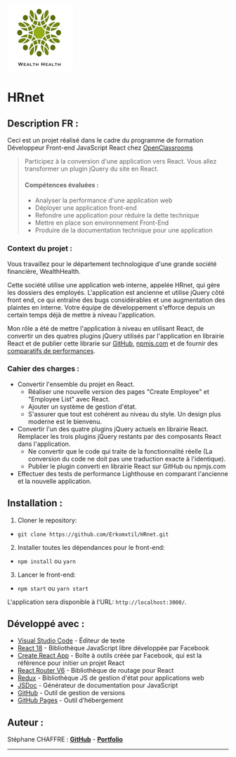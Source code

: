 ![HRnet](https://github.com/Erkomxtil/HRnet/blob/main/src/assets/wealth-health-logo.jpg)

# HRnet

## Description FR :

Ceci est un projet réalisé dans le cadre du programme de formation Développeur Front-end JavaScript React chez [OpenClassrooms](https://openclassrooms.com/fr/paths/516-developpeur-dapplication-javascript-react)

> Participez à la conversion d'une application vers React. Vous allez transformer un plugin jQuery du site en React.
>
> #### Compétences évaluées :
>
> -   Analyser la performance d'une application web
> -   Déployer une application front-end 
> -   Refondre une application pour réduire la dette technique 
> -   Mettre en place son environnement Front-End
> -   Produire de la documentation technique pour une application
  
### Context du projet :

Vous travaillez pour le département technologique d'une grande société financière, WealthHealth. 

Cette société utilise une application web interne, appelée HRnet, qui gère les dossiers des employés. L'application est ancienne et utilise jQuery côté front end, ce qui entraîne des bugs considérables et une augmentation des plaintes en interne. Votre équipe de développement s'efforce depuis un certain temps déjà de mettre à niveau l'application. 

Mon rôle a été de mettre l'application à niveau en utilisant React, de convertir un des quatres plugins jQuery utilisés par l'application en librairie React et de publier cette librarie sur [GitHub](https://github.com/Erkomxtil/simple-modal), [npmjs.com](https://www.npmjs.com/package/modal-reactjs-erkomxtil) et de fournir des [comparatifs de performances](/lighthouse-repport).



### Cahier des charges :

-   Convertir l'ensemble du projet en React.
    -   Réaliser une nouvelle version des pages "Create Employee" et "Employee List" avec React.
    -   Ajouter un système de gestion d'état.
    -   S'assurer que tout est cohérent au niveau du style. Un design plus moderne est le bienvenu.
-   Convertir l'un des quatre plugins jQuery actuels en librairie React. Remplacer les trois plugins jQuery restants par des composants React dans l'application.
    -   Ne convertir que le code qui traite de la fonctionnalité réelle (La conversion du code ne doit pas une traduction exacte à l'identique).
    -   Publier le plugin converti en librairie React sur GitHub ou npmjs.com
-   Effectuer des tests de performance Lighthouse en comparant l'ancienne et la nouvelle application.

## Installation :

1. Cloner le repository:

-   `git clone https://github.com/Erkomxtil/HRnet.git`

2. Installer toutes les dépendances pour le front-end:

-   `npm install` ou `yarn`

3. Lancer le front-end:

-   `npm start` ou `yarn start`

L'application sera disponible à l'URL:
`http://localhost:3000/`.


## Développé avec :

-   [Visual Studio Code](https://code.visualstudio.com/) - Éditeur de texte
-   [React 18](https://fr.reactjs.org/) - Bibliothèque JavaScript libre développée par Facebook
-   [Create React App](https://create-react-app.dev/) - Boîte à outils créée par Facebook, qui est la référence pour initier un projet React
-   [React Router V6](https://reactrouter.com/) - Bibliothèque de routage pour React
-   [Redux](https://redux.js.org/) - Bibliothèque JS de gestion d'état pour applications web
-   [JSDoc](https://jsdoc.app/) - Générateur de documentation pour JavaScript
-   [GitHub](https://github.com/) - Outil de gestion de versions
-   [GitHub Pages](https://pages.github.com/) - Outil d’hébergement

## Auteur :

Stéphane CHAFFRE : [**GitHub**](https://github.com/Erkomxtil) - [**Portfolio**](https://delastef.netlify.app/)

---
